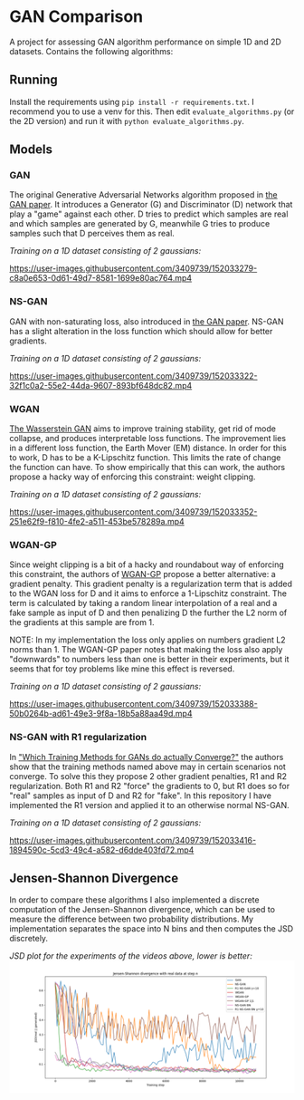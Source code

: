 # GAN Comparison
A project for assessing GAN algorithm performance on simple 1D and 2D datasets.
Contains the following algorithms:

## Running
Install the requirements using `pip install -r requirements.txt`. I recommend you to use a venv for this.
Then edit `evaluate_algorithms.py` (or the 2D version) and run it with `python evaluate_algorithms.py`.

## Models
### GAN
The original Generative Adversarial Networks algorithm proposed in [the GAN paper](https://arxiv.org/abs/1406.2661).
It introduces a Generator (G) and Discriminator (D) network that play a "game" against each other.
D tries to predict which samples are real and which samples are generated by G, meanwhile G tries to produce samples such that D perceives them as real.

_Training on a 1D dataset consisting of 2 gaussians:_

https://user-images.githubusercontent.com/3409739/152033279-c8a0e653-0d61-49d7-8581-1699e80ac764.mp4

### NS-GAN
GAN with non-saturating loss, also introduced in [the GAN paper](https://arxiv.org/abs/1406.2661).
NS-GAN has a slight alteration in the loss function which should allow for better gradients.

_Training on a 1D dataset consisting of 2 gaussians:_

https://user-images.githubusercontent.com/3409739/152033322-32f1c0a2-55e2-44da-9607-893bf648dc82.mp4

### WGAN
[The Wasserstein GAN](https://arxiv.org/abs/1701.07875) aims to improve training stability, get rid of mode collapse, and produces interpretable loss functions.
The improvement lies in a different loss function, the Earth Mover (EM) distance. 
In order for this to work, D has to be a K-Lipschitz function. This limits the rate of change the function can have.
To show empirically that this can work, the authors propose a hacky way of enforcing this constraint: weight clipping.

_Training on a 1D dataset consisting of 2 gaussians:_

https://user-images.githubusercontent.com/3409739/152033352-251e62f9-f810-4fe2-a511-453be578289a.mp4

### WGAN-GP
Since weight clipping is a bit of a hacky and roundabout way of enforcing this constraint, 
the authors of [WGAN-GP](https://arxiv.org/abs/1704.00028) propose a better alternative: a gradient penalty.
This gradient penalty is a regularization term that is added to the WGAN loss for D and it aims to enforce a 1-Lipschitz constraint.
The term is calculated by taking a random linear interpolation of a real and a fake sample as input of D and then
penalizing D the further the L2 norm of the gradients at this sample are from 1. 

NOTE: In my implementation the loss only applies on numbers gradient L2 norms than 1.
The WGAN-GP paper notes that making the loss also apply "downwards" to numbers less than one is better in their experiments,
but it seems that for toy problems like mine this effect is reversed.

_Training on a 1D dataset consisting of 2 gaussians:_

https://user-images.githubusercontent.com/3409739/152033388-50b0264b-ad61-49e3-9f8a-18b5a88aa49d.mp4

### NS-GAN with R1 regularization
In ["Which Training Methods for GANs do actually Converge?"](https://arxiv.org/abs/1801.04406) the authors show that the 
training methods named above may in certain scenarios not converge. 
To solve this they propose 2 other gradient penalties, R1 and R2 regularization.
Both R1 and R2 "force" the gradients to 0, but R1 does so for "real" samples as input of D and R2 for "fake".
In this repository I have implemented the R1 version and applied it to an otherwise normal NS-GAN.

_Training on a 1D dataset consisting of 2 gaussians:_

https://user-images.githubusercontent.com/3409739/152033416-1894590c-5cd3-49c4-a582-d6dde403fd72.mp4

## Jensen-Shannon Divergence
In order to compare these algorithms I also implemented a discrete computation of the Jensen-Shannon divergence,
which can be used to measure the difference between two probability distributions. 
My implementation separates the space into N bins and then computes the JSD discretely.

_JSD plot for the experiments of the videos above, lower is better:_
![Here should be an image](results_showcase/1D_results.png)
